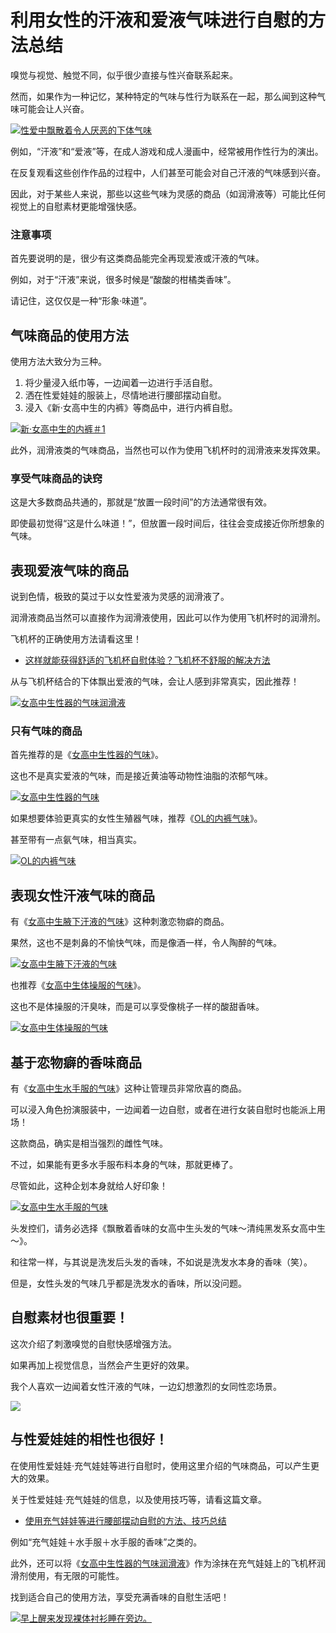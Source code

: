 # 利用女性的汗液和爱液气味进行自慰的方法总结 [​](#利用女性的汗液和爱液气味进行自慰的方法总结)

嗅觉与视觉、触觉不同，似乎很少直接与性兴奋联系起来。

然而，如果作为一种记忆，某种特定的气味与性行为联系在一起，那么闻到这种气味可能会让人兴奋。

[![](https://img.e-nls.com/pict_pc/1_1511918414_m_QelyA.jpg)性爱中飘散着令人厌恶的下体气味](https://www.e-nls.com/access.php?agency_id=af486217&pcode=TMT935)

例如，“汗液”和“爱液”等，在成人游戏和成人漫画中，经常被用作性行为的演出。

在反复观看这些创作作品的过程中，人们甚至可能会对自己汗液的气味感到兴奋。

因此，对于某些人来说，那些以这些气味为灵感的商品（如润滑液等）可能比任何视觉上的自慰素材更能增强快感。

### 注意事项 [​](#注意事项)

首先要说明的是，很少有这类商品能完全再现爱液或汗液的气味。

例如，对于“汗液”来说，很多时候是“酸酸的柑橘类香味”。

请记住，这仅仅是一种“形象·味道”。

## 气味商品的使用方法 [​](#气味商品的使用方法)

使用方法大致分为三种。

1.  将少量浸入纸巾等，一边闻着一边进行手活自慰。
2.  洒在性爱娃娃的服装上，尽情地进行腰部摆动自慰。
3.  浸入《新·女高中生的内裤》等商品中，进行内裤自慰。

[![](https://img.e-nls.com/pict_pc/1_1481692732_m_VA0Hx.jpg)新·女高中生的内裤＃1](https://www.e-nls.com/access.php?agency_id=af486217&pcode=TMT776)

此外，润滑液类的气味商品，当然也可以作为使用飞机杯时的润滑液来发挥效果。

### 享受气味商品的诀窍 [​](#享受气味商品的诀窍)

这是大多数商品共通的，那就是“放置一段时间”的方法通常很有效。

即使最初觉得“这是什么味道！”，但放置一段时间后，往往会变成接近你所想象的气味。

## 表现爱液气味的商品 [​](#表现爱液气味的商品)

说到色情，极致的莫过于以女性爱液为灵感的润滑液了。

润滑液商品当然可以直接作为润滑液使用，因此可以作为使用飞机杯时的润滑剂。

飞机杯的正确使用方法请看这里！

+   [这样就能获得舒适的飞机杯自慰体验？飞机杯不舒服的解决方法](/onanie-a/onaho3.html)

从与飞机杯结合的下体飘出爱液的气味，会让人感到非常真实，因此推荐！

[![](https://img.e-nls.com/pict_pc/1_1433744963_m_QwgnE.jpg)女高中生性器的气味润滑液](https://www.e-nls.com/access.php?agency_id=af486217&pcode=TMT539)

### 只有气味的商品 [​](#只有气味的商品)

首先推荐的是《[女高中生性器的气味](https://www.e-nls.com/access.php?agency_id=af486217&pcode=TMT271)》。

这也不是真实爱液的气味，而是接近黄油等动物性油脂的浓郁气味。

[![](https://img.e-nls.com/pict_pc/1_1365490281_m_wKgC4.jpg)女高中生性器的气味](https://www.e-nls.com/access.php?agency_id=af486217&pcode=TMT271)

如果想要体验更真实的女性生殖器气味，推荐《[OL的内裤气味](https://www.e-nls.com/access.php?agency_id=af486217&pcode=TMT435)》。

甚至带有一点氨气味，相当真实。

[![](https://img.e-nls.com/pict_pc/1_1403230701_m_NQ8i3.jpg)OL的内裤气味](https://www.e-nls.com/access.php?agency_id=af486217&pcode=TMT435)

## 表现女性汗液气味的商品 [​](#表现女性汗液气味的商品)

有《[女高中生腋下汗液的气味](https://www.e-nls.com/access.php?agency_id=af486217&pcode=TMT753)》这种刺激恋物癖的商品。

果然，这也不是刺鼻的不愉快气味，而是像酒一样，令人陶醉的气味。

[![](https://img.e-nls.com/pict_pc/1_1475120416_m_tS10F.jpg)女高中生腋下汗液的气味](https://www.e-nls.com/access.php?agency_id=af486217&pcode=TMT753)

也推荐《[女高中生体操服的气味](https://www.e-nls.com/access.php?agency_id=af486217&pcode=TMT734)》。

这也不是体操服的汗臭味，而是可以享受像桃子一样的酸甜香味。

[![](https://img.e-nls.com/pict_pc/1_1470041753_m_LbnpG.jpg)女高中生体操服的气味](https://www.e-nls.com/access.php?agency_id=af486217&pcode=TMT734)

## 基于恋物癖的香味商品 [​](#基于恋物癖的香味商品)

有《[女高中生水手服的气味](https://www.e-nls.com/access.php?agency_id=af486217&pcode=TMT450)》这种让管理员非常欣喜的商品。

可以浸入角色扮演服装中，一边闻着一边自慰，或者在进行女装自慰时也能派上用场！

这款商品，确实是相当强烈的雌性气味。

不过，如果能有更多水手服布料本身的气味，那就更棒了。

尽管如此，这种企划本身就给人好印象！

[![](https://img.e-nls.com/pict_pc/1_1403230749_m_Zcu8G.jpg)女高中生水手服的气味](https://www.e-nls.com/access.php?agency_id=af486217&pcode=TMT450)

头发控们，请务必选择《飘散着香味的女高中生头发的气味～清纯黑发系女高中生～》。

和往常一样，与其说是洗发后头发的香味，不如说是洗发水本身的香味（笑）。

但是，女性头发的气味几乎都是洗发水的香味，所以没问题。

## 自慰素材也很重要！ [​](#自慰素材也很重要)

这次介绍了刺激嗅觉的自慰快感增强方法。

如果再加上视觉信息，当然会产生更好的效果。

我个人喜欢一边闻着女性汗液的气味，一边幻想激烈的女同性恋场景。

[![](https://pics.dmm.co.jp/digital/comic/d_071151/d_071151pr.jpg)](https://www.dmm.co.jp/dc/doujin/-/detail/=/cid=d_071151/AsanaYuuna-004)

## 与性爱娃娃的相性也很好！ [​](#与性爱娃娃的相性也很好)

在使用性爱娃娃·充气娃娃等进行自慰时，使用这里介绍的气味商品，可以产生更大的效果。

关于性爱娃娃·充气娃娃的信息，以及使用技巧等，请看这篇文章。

+   [使用充气娃娃等进行腰部摆动自慰的方法、技巧总结](/onanie-a/koshifuri01.html)

例如“充气娃娃＋水手服＋水手服的香味”之类的。

此外，还可以将《[女高中生性器的气味润滑液](https://www.e-nls.com/access.php?agency_id=af486217&pcode=TMT539)》作为涂抹在充气娃娃上的飞机杯润滑剂使用，有无限的可能性。

找到适合自己的使用方法，享受充满香味的自慰生活吧！

[![](https://img.e-nls.com/pict_pc/1_1433816406_m_UvAfa.jpg)早上醒来发现裸体衬衫睡在旁边。](https://www.e-nls.com/access.php?agency_id=af486217&pcode=7967-1)